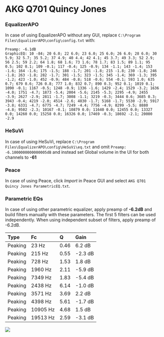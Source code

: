 # AKG Q701 Quincy Jones

### EqualizerAPO
In case of using EqualizerAPO without any GUI, replace `C:\Program Files\EqualizerAPO\config\config.txt`
with:
```
Preamp: -6.1dB
GraphicEQ: 10 -84; 20 6.0; 22 6.0; 23 6.0; 25 6.0; 26 6.0; 28 6.0; 30 5.9; 32 5.7; 35 5.2; 37 4.9; 40 4.4; 42 4.1; 45 3.7; 49 3.3; 52 2.9; 56 2.5; 59 2.2; 64 1.8; 68 1.6; 73 1.6; 78 1.7; 83 1.5; 89 1.1; 95 0.5; 102 0.1; 109 -0.1; 117 -0.4; 125 -0.9; 134 -1.1; 143 -1.4; 153 -1.6; 164 -1.6; 175 -1.5; 188 -1.7; 201 -1.8; 215 -1.8; 230 -1.8; 246 -1.8; 263 -1.8; 282 -1.7; 301 -1.5; 323 -1.5; 345 -1.4; 369 -1.3; 395 -1.2; 423 -1.0; 452 -0.9; 484 -0.8; 518 -0.6; 554 -0.1; 593 1.0; 635 0.7; 679 0.6; 726 0.8; 777 1.0; 832 0.7; 890 0.3; 952 0.1; 1019 0.1; 1090 -0.1; 1167 -0.5; 1248 -0.9; 1336 -1.6; 1429 -2.4; 1529 -3.2; 1636 -4.0; 1751 -4.7; 1873 -5.4; 2004 -5.6; 2145 -5.3; 2295 -4.9; 2455 -3.9; 2627 -2.9; 2811 -1.7; 3008 -1.1; 3219 -0.3; 3444 0.6; 3685 0.3; 3943 -0.4; 4219 -2.0; 4514 -2.6; 4830 -1.7; 5168 -1.7; 5530 -2.9; 5917 -3.8; 6331 -4.7; 6775 -4.7; 7249 -4.4; 7756 -4.9; 8299 -5.5; 8880 -4.8; 9502 -2.3; 10167 -0.1; 10879 0.0; 11640 0.0; 12455 0.0; 13327 0.0; 14260 0.0; 15258 0.0; 16326 0.0; 17469 -0.3; 18692 -2.1; 20000 -2.9
```

### HeSuVi
In case of using HeSuVi, replace `C:\Program Files\EqualizerAPO\config\HeSuVi\eq.txt` and omit `Preamp:
-6.1000000000000005dB` and instead set Global volume in the UI for both channels to **-61**

### Peace
In case of using Peace, click *Import* in Peace GUI and select `AKG Q701 Quincy Jones ParametricEQ.txt`.

### Parametric EQs
In case of using other parametric equalizer, apply preamp of **-6.2dB** and build filters manually
with these parameters. The first 5 filters can be used independently.
When using independent subset of filters, apply preamp of -6.2dB.

| Type    | Fc       |    Q | Gain    |
|:--------|:---------|:-----|:--------|
| Peaking | 23 Hz    | 0.46 | 6.2 dB  |
| Peaking | 215 Hz   | 0.55 | -2.3 dB |
| Peaking | 728 Hz   | 1.53 | 1.8 dB  |
| Peaking | 1960 Hz  | 2.11 | -5.9 dB |
| Peaking | 7349 Hz  | 1.83 | -5.4 dB |
| Peaking | 2438 Hz  | 6.14 | -1.0 dB |
| Peaking | 3571 Hz  | 3.69 | 2.2 dB  |
| Peaking | 4398 Hz  | 5.61 | -1.7 dB |
| Peaking | 10905 Hz | 4.68 | 1.5 dB  |
| Peaking | 19513 Hz | 2.59 | -3.1 dB |

![](https://raw.githubusercontent.com/jaakkopasanen/AutoEq/master/results/innerfidelity/sbaf-serious/AKG%20Q701%20Quincy%20Jones/AKG%20Q701%20Quincy%20Jones.png)